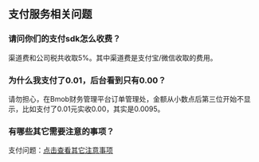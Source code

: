## 支付服务相关问题

### 请问你们的支付sdk怎么收费？

渠道费和公司税共收取5%。其中渠道费是支付宝/微信收取的费用。

### 为什么我支付了0.01，后台看到只有0.00？

请勿担心，在Bmob财务管理平台订单管理处，金额从小数点后第三位开始不显示，比如支付了0.01元实收0.00，其实是0.0095。

### 有哪些其它需要注意的事项？

支付问题：[点击查看其它注意事项](http://docs.bmob.cn/androidpay/index.html?menukey=fast_start&key=start_android_pay#index_%E5%85%B6%E4%BB%96)


